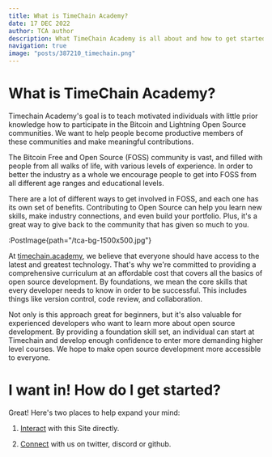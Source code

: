 ```yaml
---
title: What is TimeChain Academy?
date: 17 DEC 2022
author: TCA author
description: What TimeChain Academy is all about and how to get started.
navigation: true
image: "posts/387210_timechain.png"
---
```


# What is TimeChain Academy?

Timechain Academy's goal is to teach motivated individuals with little prior knowledge how to participate in the Bitcoin and Lightning Open Source communities. We want to help people become productive members of these communities and make meaningful contributions.

The Bitcoin Free and Open Source (FOSS) community is vast, and filled with people from all walks of life, with various levels of experience. In order to better the industry as a whole we encourage people to get into FOSS from all different age ranges and educational levels. 

There are a lot of different ways to get involved in FOSS, and each one has its own set of benefits. Contributing to Open Source can help you learn new skills, make industry connections, and even build your portfolio. Plus, it's a great way to give back to the community that has given so much to you.

:PostImage{path="/tca-bg-1500x500.jpg"}

At [timechain.academy](https://timechain.academy), we believe that everyone should have access to the latest and greatest technology. That's why we're committed to providing a comprehensive curriculum at an affordable cost that covers all the basics of open source development. By foundations, we mean the core skills that every developer needs to know in order to be successful. This includes things like version control, code review, and collaboration.

Not only is this approach great for beginners, but it's also valuable for experienced developers who want to learn more about open source development. By providing a foundation skill set, an individual can start at Timechain and develop enough confidence to enter more demanding higher level courses. We hope to make open source development more accessible to everyone.

# I want in! How do I get started? 

Great! Here's two places to help expand your mind:

1. [Interact](https://timechain-web.vercel.app/posts/howtousesite) with this Site directly.

2. [Connect](https://timechain-web.vercel.app/connect) with us on twitter, discord or github.



